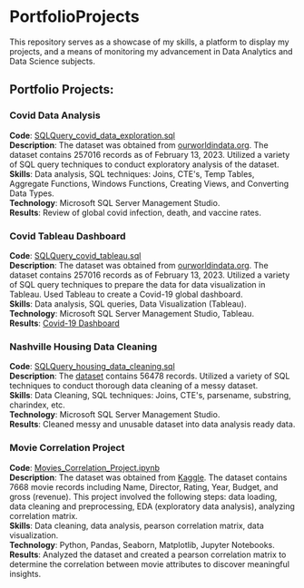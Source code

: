 # PortfolioProjects

This repository serves as a showcase of my skills, a platform to display my projects, and a means of monitoring my advancement in Data Analytics and Data Science subjects.

## Portfolio Projects:

### Covid Data Analysis

**Code**: [SQLQuery_covid_data_exploration.sql](https://github.com/swb1113/Data_Analysis_Portfolio#:~:text=6%20minutes%20ago-,SQLQuery_covid_data_exploration.sql,-Update%20SQLQuery_covid_data_exploration.sql)  
**Description**: The dataset was obtained from [ourworldindata.org](https://ourworldindata.org/covid-deaths). The dataset contains 257016 records as of February 13, 2023. Utilized a variety of SQL query techniques to conduct exploratory analysis of the dataset.  
**Skills**: Data analysis, SQL techniques: Joins, CTE's, Temp Tables, Aggregate Functions, Windows Functions, Creating Views, and Converting Data Types.  
**Technology**: Microsoft SQL Server Management Studio.  
**Results**: Review of global covid infection, death, and vaccine rates. 

### Covid Tableau Dashboard

**Code**: [SQLQuery_covid_tableau.sql](https://github.com/swb1113/Data_Analysis_Portfolio/blob/main/SQLQuery_covid_tableau.sql)  
**Description**: The dataset was obtained from [ourworldindata.org](https://ourworldindata.org/covid-deaths). The dataset contains 257016 records as of February 13, 2023. Utilized a variety of SQL query techniques to prepare the data for data visualization in Tableau. Used Tableau to create a Covid-19 global dashboard.   
**Skills**: Data analysis, SQL queries, Data Visualization (Tableau).  
**Technology**: Microsoft SQL Server Management Studio, Tableau.  
**Results**: [Covid-19 Dashboard](https://public.tableau.com/app/profile/sang.won.baek/viz/Covid_Nov_08_2022_Visualizations/Dashboard1) 

### Nashville Housing Data Cleaning

**Code**: [SQLQuery_housing_data_cleaning.sql](https://github.com/swb1113/Data_Analysis_Portfolio/blob/main/SQLQuery_housing_data_cleaning.sql)  
**Description**: The [dataset](https://github.com/swb1113/Data_Analysis_Portfolio/blob/main/Nashville%20Housing%20Data%20for%20Data%20Cleaning.xlsx) contains 56478 records. Utilized a variety of SQL techniques to conduct thorough data cleaning of a messy dataset.  
**Skills**: Data Cleaning, SQL techniques: Joins, CTE's, parsename, substring, charindex, etc.  
**Technology**: Microsoft SQL Server Management Studio.  
**Results**: Cleaned messy and unusable dataset into data analysis ready data.

### Movie Correlation Project 

**Code**: [Movies_Correlation_Project.ipynb](https://github.com/swb1113/Data_Analysis_Portfolio/blob/main/Movies_Correlation_Project.ipynb)  
**Description**: The dataset was obtained from [Kaggle](https://www.kaggle.com/datasets/danielgrijalvas/movies). The dataset contains 7668 movie records including Name, Director, Rating, Year, Budget, and gross (revenue). This project involved the following steps: data loading, data cleaning and preprocessing, EDA (exploratory data analysis), analyzing correlation matrix.  
**Skills**: Data cleaning, data analysis, pearson correlation matrix, data visualization.  
**Technology**: Python, Pandas, Seaborn, Matplotlib, Jupyter Notebooks.  
**Results**: Analyzed the dataset and created a pearson correlation matrix to determine the correlation between movie attributes to discover meaningful insights.
